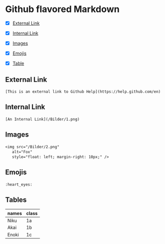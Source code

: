 # Github flavored Markdown

  - [x] [External Link](#EL)
  
  - [x] [Internal Link](#IL)
  
  - [x] [Images](#Images)
  
  - [x] [Emojis](#Emojis)
  
  - [x] [Table](#Table)
  ## <a name="EL">External Link</a>
    [This is an external link to Github Help](https://help.github.com/en)
  ## <a name="IL">Internal Link</a>
    [An Internal Link](/Bilder/1.png)
  ## <a name="Images">Images</a>
    <img src="/Bilder/2.png"
       alt="Fox"
       style="float: left; margin-right: 10px;" />
  ## <a name="Emojis">Emojis</a>
    :heart_eyes:
  ## <a name="Table">Tables</a>
  | names | class |   
  |-------|-------|
  | Niku  | 1a    | 
  | Akai  | 1b    |
  | Enoki |  1c   |
